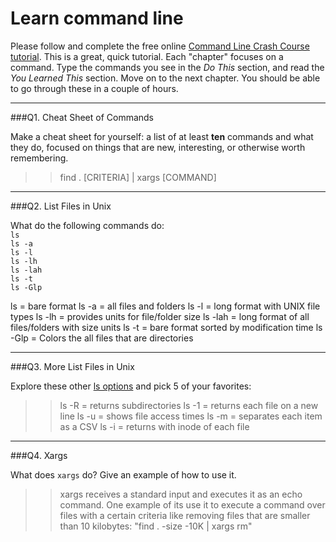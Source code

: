 # Learn command line

Please follow and complete the free online [Command Line Crash Course
tutorial](http://cli.learncodethehardway.org/book/). This is a great,
quick tutorial. Each "chapter" focuses on a command. Type the commands
you see in the _Do This_ section, and read the _You Learned This_
section. Move on to the next chapter. You should be able to go through
these in a couple of hours.

---

###Q1.  Cheat Sheet of Commands  

Make a cheat sheet for yourself: a list of at least **ten** commands and what they do, focused on things that are new, interesting, or otherwise worth remembering.

> > find . [CRITERIA] | xargs [COMMAND]
    

---

###Q2.  List Files in Unix   

What do the following commands do:  
`ls`  
`ls -a`  
`ls -l`  
`ls -lh`  
`ls -lah`  
`ls -t`  
`ls -Glp`  

> > 
ls = bare format
ls -a = all files and folders
ls -l = long format with UNIX file types
ls -lh = provides units for file/folder size
ls -lah = long format of all files/folders with size units
ls -t = bare format sorted by modification time
ls -Glp = Colors the all files that are directories

---

###Q3.  More List Files in Unix  

Explore these other [ls options](http://www.techonthenet.com/unix/basic/ls.php) and pick 5 of your favorites:

> > ls -R = returns subdirectories
ls -1 = returns each file on a new line
ls -u = shows file access times
ls -m = separates each item as a CSV
ls -i = returns with inode of each file

---

###Q4.  Xargs   

What does `xargs` do? Give an example of how to use it.

> > xargs receives a standard input and executes it as an echo command. 
One example of its use it to execute a command over files with a certain 
criteria like removing files that are smaller than 10 kilobytes:
"find . -size -10K | xargs rm"

 

